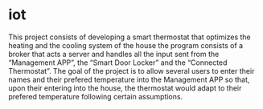 # iot


This project consists of developing a smart thermostat that optimizes the heating and the cooling system of the house
the program consists of a broker that acts a server and handles all the input sent from the “Management APP”,
the “Smart Door Locker” and the “Connected Thermostat”. 
The goal of the project is to allow several users to enter their names and their prefered temperature into the Management APP so that, 
upon their entering into the house, the thermostat would adapt to their prefered temperature following certain assumptions.
